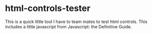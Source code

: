 html-controls-tester
====================

This is a quick little tool I have to team mates to test html controls. This includes a little javascript from 
Javascript: the Definitive Guide.
